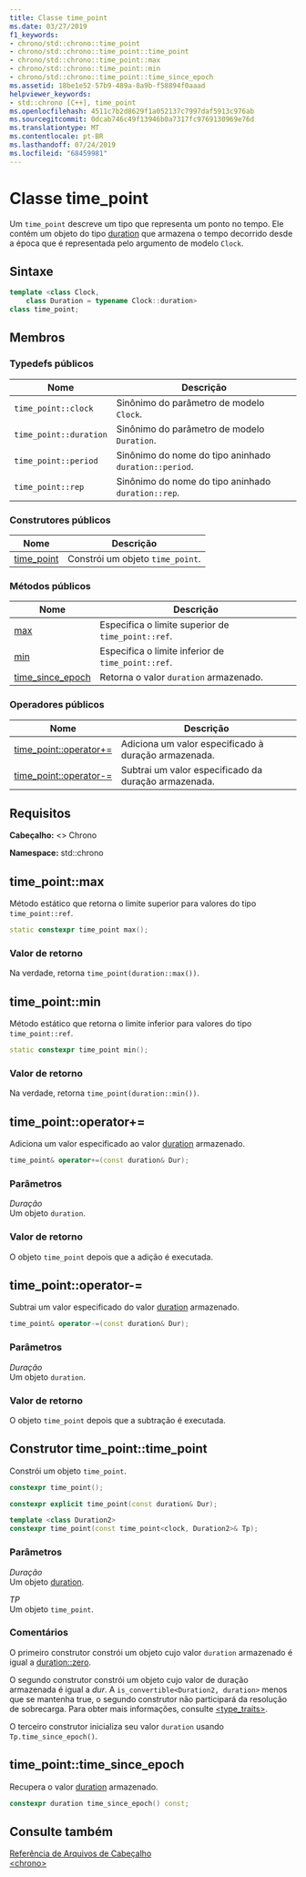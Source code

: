 ```yaml
---
title: Classe time_point
ms.date: 03/27/2019
f1_keywords:
- chrono/std::chrono::time_point
- chrono/std::chrono::time_point::time_point
- chrono/std::chrono::time_point::max
- chrono/std::chrono::time_point::min
- chrono/std::chrono::time_point::time_since_epoch
ms.assetid: 18be1e52-57b9-489a-8a9b-f58894f0aaad
helpviewer_keywords:
- std::chrono [C++], time_point
ms.openlocfilehash: 4511c7b2d8629f1a052137c7997daf5913c976ab
ms.sourcegitcommit: 0dcab746c49f13946b0a7317fc9769130969e76d
ms.translationtype: MT
ms.contentlocale: pt-BR
ms.lasthandoff: 07/24/2019
ms.locfileid: "68459981"
---
```

# <a name="timepoint-class"></a>Classe time_point

Um `time_point` descreve um tipo que representa um ponto no tempo. Ele contém um objeto do tipo [duration](../standard-library/duration-class.md) que armazena o tempo decorrido desde a época que é representada pelo argumento de modelo `Clock`.

## <a name="syntax"></a>Sintaxe

```cpp
template <class Clock,
    class Duration = typename Clock::duration>
class time_point;
```

## <a name="members"></a>Membros

### <a name="public-typedefs"></a>Typedefs públicos

|Nome|Descrição|
|----------|-----------------|
|`time_point::clock`|Sinônimo do parâmetro de modelo `Clock`.|
|`time_point::duration`|Sinônimo do parâmetro de modelo `Duration`.|
|`time_point::period`|Sinônimo do nome do tipo aninhado `duration::period`.|
|`time_point::rep`|Sinônimo do nome do tipo aninhado `duration::rep`.|

### <a name="public-constructors"></a>Construtores públicos

|Nome|Descrição|
|----------|-----------------|
|[time_point](#time_point)|Constrói um objeto `time_point`.|

### <a name="public-methods"></a>Métodos públicos

|Nome|Descrição|
|----------|-----------------|
|[max](#max)|Especifica o limite superior de `time_point::ref`.|
|[min](#min)|Especifica o limite inferior de `time_point::ref`.|
|[time_since_epoch](#time_since_epoch)|Retorna o valor `duration` armazenado.|

### <a name="public-operators"></a>Operadores públicos

|Nome|Descrição|
|----------|-----------------|
|[time_point::operator+=](#op_add_eq)|Adiciona um valor especificado à duração armazenada.|
|[time_point::operator-=](#operator-_eq)|Subtrai um valor especificado da duração armazenada.|

## <a name="requirements"></a>Requisitos

**Cabeçalho:** \<> Chrono

**Namespace:** std::chrono

## <a name="max"></a>  time_point::max

Método estático que retorna o limite superior para valores do tipo `time_point::ref`.

```cpp
static constexpr time_point max();
```

### <a name="return-value"></a>Valor de retorno

Na verdade, retorna `time_point(duration::max())`.

## <a name="min"></a>  time_point::min

Método estático que retorna o limite inferior para valores do tipo `time_point::ref`.

```cpp
static constexpr time_point min();
```

### <a name="return-value"></a>Valor de retorno

Na verdade, retorna `time_point(duration::min())`.

## <a name="op_add_eq"></a>  time_point::operator+=

Adiciona um valor especificado ao valor [duration](../standard-library/duration-class.md) armazenado.

```cpp
time_point& operator+=(const duration& Dur);
```

### <a name="parameters"></a>Parâmetros

*Duração*\
Um objeto `duration`.

### <a name="return-value"></a>Valor de retorno

O objeto `time_point` depois que a adição é executada.

## <a name="operator-_eq"></a>  time_point::operator-=

Subtrai um valor especificado do valor [duration](../standard-library/duration-class.md) armazenado.

```cpp
time_point& operator-=(const duration& Dur);
```

### <a name="parameters"></a>Parâmetros

*Duração*\
Um objeto `duration`.

### <a name="return-value"></a>Valor de retorno

O objeto `time_point` depois que a subtração é executada.

## <a name="time_point"></a>  Construtor time_point::time_point

Constrói um objeto `time_point`.

```cpp
constexpr time_point();

constexpr explicit time_point(const duration& Dur);

template <class Duration2>
constexpr time_point(const time_point<clock, Duration2>& Tp);
```

### <a name="parameters"></a>Parâmetros

*Duração*\
Um objeto [duration](../standard-library/duration-class.md).

*TP*\
Um objeto `time_point`.

### <a name="remarks"></a>Comentários

O primeiro construtor constrói um objeto cujo valor `duration` armazenado é igual a [duration::zero](../standard-library/duration-class.md#zero).

O segundo construtor constrói um objeto cujo valor de duração armazenada é igual a *dur*. A `is_convertible<Duration2, duration>` menos que se mantenha true, o segundo construtor não participará da resolução de sobrecarga. Para obter mais informações, consulte [<type_traits>](../standard-library/type-traits.md).

O terceiro construtor inicializa seu valor `duration` usando `Tp.time_since_epoch()`.

## <a name="time_since_epoch"></a>  time_point::time_since_epoch

Recupera o valor [duration](../standard-library/duration-class.md) armazenado.

```cpp
constexpr duration time_since_epoch() const;
```

## <a name="see-also"></a>Consulte também

[Referência de Arquivos de Cabeçalho](../standard-library/cpp-standard-library-header-files.md)\
[\<chrono>](../standard-library/chrono.md)

